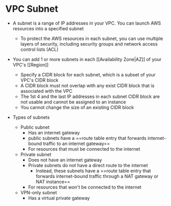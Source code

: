 # VPC Subnet
- A subnet is a range of IP addresses in your VPC. You can launch AWS resources into a specified subnet
	- To protect the AWS resources in each subnet, you can use multiple layers of security, including security groups and network access control lists (ACL)

- You can add 1 or more subnets in each [[Availability Zone|AZ]] of your VPC's [[Region]]
	- Specify a CIDR block for each subnet, which is a subset of your VPC's CIDR block
	- A CIDR block must not overlap with any exist CIDR block that is associated with the VPC
	- The 1st 4 and the last IP addresses in each subnet CIDR block are not usable and cannot be assigned to an instance
	- You cannot change the size of an existing CIDR block

- Types of subnets
	- Public subnet
		- Has an internet gateway
		- public subnets have a ==route table entry that forwards internet-bound traffic to an internet gateway==
		- For resources that must be connected to the internet
	- Private subnet
		- Does not have an internet gateway
		- Private subnets do not have a direct route to the internet
			- Instead, these subnets have a ==route table entry that forwards internet-bound traffic through a NAT gateway or NAT instance==
		- For resources that won't be connected to the internet
	- VPN-only subnet
		- Has a virtual private gateway
